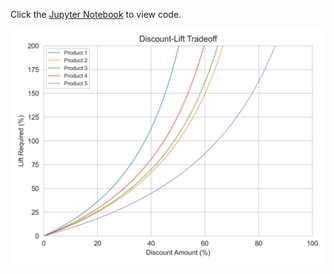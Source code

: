 Click the [Jupyter Notebook](https://github.com/jakehanson/jakehanson.github.io/blob/master/Portfolio/Discount_Lift_Tradeoff/Discount_Lift_Tradeoff.ipynb) to view code.

<img src = 'discount_lift_synthetic.png'>